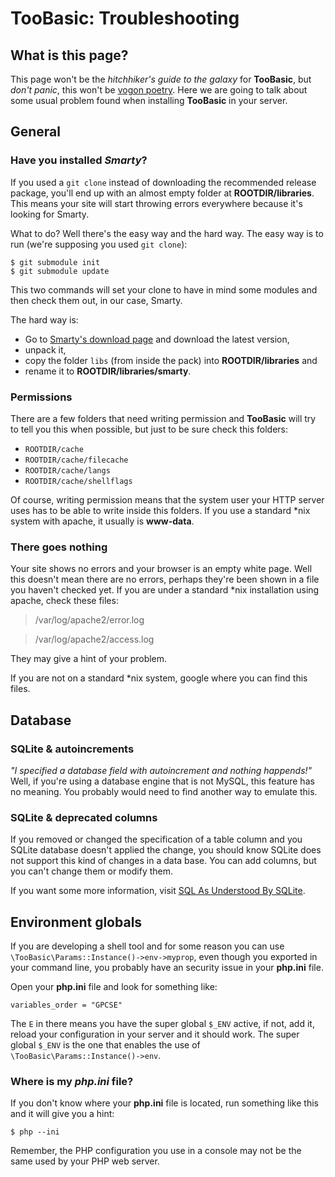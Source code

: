 # TooBasic: Troubleshooting
## What is this page?
This page won't be the _hitchhiker's guide to the galaxy_ for __TooBasic__, but
_don't panic_, this won't be [vogon poetry](http://i.imgur.com/MDIPz9j.jpg).
Here we are going to talk about some usual problem found when installing
__TooBasic__ in your server.

## General
### Have you installed _Smarty_?
If you used a `git clone` instead of downloading the recommended release package,
you'll end up with an almost empty folder at __ROOTDIR/libraries__.
This means your site will start throwing errors everywhere because it's looking
for Smarty.

What to do? Well there's the easy way and the hard way.
The easy way is to run (we're supposing you used `git clone`):
```plain
$ git submodule init
$ git submodule update
```
This two commands will set your clone to have in mind some modules and then check
them out, in our case, Smarty.

The hard way is:

* Go to [Smarty's download page](http://www.smarty.net/download) and download the
latest version,
* unpack it,
* copy the folder `libs` (from inside the pack) into __ROOTDIR/libraries__ and
* rename it to __ROOTDIR/libraries/smarty__.

### Permissions
There are a few folders that need writing permission and __TooBasic__ will try to
tell you this when possible, but just to be sure check this folders:

* `ROOTDIR/cache`
* `ROOTDIR/cache/filecache`
* `ROOTDIR/cache/langs`
* `ROOTDIR/cache/shellflags`

Of course, writing permission means that the system user your HTTP server uses has
to be able to write inside this folders.
If you use a standard *nix system with apache, it usually is __www-data__.

### There goes nothing
Your site shows no errors and your browser is an empty white page.
Well this doesn't mean there are no errors, perhaps they're been shown in a file
you haven't checked yet.
If you are under a standard *nix installation using apache, check these files:
>/var/log/apache2/error.log

>/var/log/apache2/access.log

They may give a hint of your problem.

If you are not on a standard *nix system, google where you can find this files.

## Database
### SQLite & autoincrements
_"I specified a database field with autoincrement and nothing happends!"_
Well, if you're using a database engine that is not MySQL, this feature has no
meaning. You probably would need to find another way to emulate this.

### SQLite & deprecated columns
If you removed or changed the specification of a table column and you SQLite
database doesn't applied the change, you should know SQLite does not support this
kind of changes in a data base.
You can add columns, but you can't change them or modify them.

If you want some more information, visit [SQL As Understood By
SQLite](http://sqlite.org/lang_altertable.html).

## Environment globals
If you are developing a shell tool and for some reason you can use
`\TooBasic\Params::Instance()->env->myprop`, even though you exported in your
command line, you probably have an security issue in your __php.ini__ file.

Open your __php.ini__ file and look for something like:
```
variables_order = "GPCSE"
```
The `E` in there means you have the super global `$_ENV` active, if not, add it,
reload your configuration in your server and it should work.
The super global `$_ENV` is the one that enables the use of
`\TooBasic\Params::Instance()->env`.

### Where is my _php.ini_ file?
If you don't know where your __php.ini__ file is located, run something like this
and it will give you a hint:
```
$ php --ini
```

Remember, the PHP configuration you use in a console may not be the same used by
your PHP web server.
